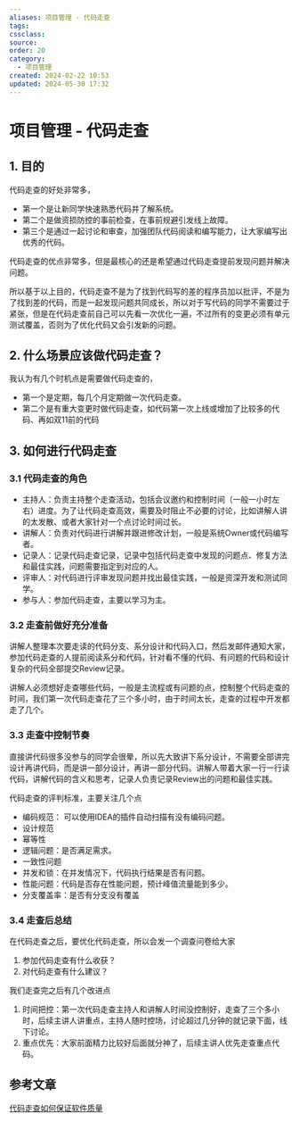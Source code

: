 ```yaml
---
aliases: 项目管理 - 代码走查
tags: 
cssclass: 
source: 
order: 20
category:
  - 项目管理
created: 2024-02-22 10:53
updated: 2024-05-30 17:32
---
```


# 项目管理 - 代码走查

## 1. 目的

代码走查的好处非常多，

- 第一个是让新同学快速熟悉代码并了解系统。
- 第二个是做资损防控的事前检查，在事前规避引发线上故障。
- 第三个是通过一起讨论和审查，加强团队代码阅读和编写能力，让大家编写出优秀的代码。

代码走查的优点非常多，但是最核心的还是希望通过代码走查提前发现问题并解决问题。

所以基于以上目的，代码走查不是为了找到代码写的差的程序员加以批评，不是为了找到差的代码，而是一起发现问题共同成长，所以对于写代码的同学不需要过于紧张，但是在代码走查前自己可以先看一次优化一遍，不过所有的变更必须有单元测试覆盖，否则为了优化代码又会引发新的问题。

## 2. 什么场景应该做代码走查？

我认为有几个时机点是需要做代码走查的，

- 第一个是定期，每几个月定期做一次代码走查。
- 第二个是有重大变更时做代码走查，如代码第一次上线或增加了比较多的代码、再如双11前的代码

## 3. 如何进行代码走查

### 3.1 代码走查的角色

- 主持人：负责主持整个走查活动，包括会议邀约和控制时间（一般一小时左右）进度。为了让代码走查高效，需要及时阻止不必要的讨论，比如讲解人讲的太发散、或者大家针对一个点讨论时间过长。
- 讲解人：负责对代码进行讲解并跟进修改计划，一般是系统Owner或代码编写者。
- 记录人：记录代码走查记录，记录中包括代码走查中发现的问题点、修复方法和最佳实践，问题需要指定到对应的人。
- 评审人：对代码进行评审发现问题并找出最佳实践，一般是资深开发和测试同学。
- 参与人：参加代码走查，主要以学习为主。

### 3.2 走查前做好充分准备

讲解人整理本次要走读的代码分支、系分设计和代码入口，然后发邮件通知大家，参加代码走查的人提前阅读系分和代码，针对看不懂的代码、有问题的代码和设计复杂的代码全部提交Review记录。

讲解人必须想好走查哪些代码，一般是主流程或有问题的点，控制整个代码走查的时间，我们第一次代码走查花了三个多小时，由于时间太长，走查的过程中开发都走了几个。

### 3.3 走查中控制节奏

直接讲代码很多没参与的同学会很晕，所以先大致讲下系分设计，不需要全部讲完设计再讲代码，而是讲一部分设计，再讲一部分代码。讲解人带着大家一行一行读代码，讲解代码的含义和思考，记录人负责记录Review出的问题和最佳实践。

代码走查的评判标准，主要关注几个点

- 编码规范： 可以使用IDEA的插件自动扫描有没有编码问题。
- 设计规范
- 幂等性
- 逻辑问题：是否满足需求。
- 一致性问题
- 并发和锁：在并发情况下，代码执行结果是否有问题。
- 性能问题：代码是否存在性能问题，预计峰值流量能到多少。
- 分支覆盖率：是否有分支没有覆盖

### 3.4 走查后总结

在代码走查之后，要优化代码走查，所以会发一个调查问卷给大家

1. 参加代码走查有什么收获？
2. 对代码走查有什么建议？

我们走查完之后有几个改进点

1. 时间把控：第一次代码走查主持人和讲解人时间没控制好，走查了三个多小时，后续主讲人讲重点，主持人随时控场，讨论超过几分钟的就记录下面，线下讨论。
2. 重点优先：大家前面精力比较好后面就分神了，后续主讲人优先走查重点代码。

## 参考文章

[代码走查如何保证软件质量](https://ifeve.com/%E4%BB%A3%E7%A0%81%E8%B5%B0%E6%9F%A5%E5%A6%82%E4%BD%95%E4%BF%9D%E8%AF%81%E8%BD%AF%E4%BB%B6%E8%B4%A8%E9%87%8F/)
